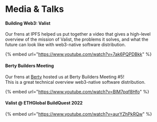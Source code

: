 # Media & Talks

#### Building Web3: Valist

Our frens at IPFS helped us put together a video that gives a high-level overview of the mission of Valist, the problems it solves, and what the future can look like with web3-native software distribution.

{% embed url="https://www.youtube.com/watch?v=7ak6PQPDBkk" %}

#### Berty Builders Meeting

Our frens at [Berty](https://berty.tech) hosted us at Berty Builders Meeting #5!\
This is a great technical overview web3-native software distribution.

{% embed url="https://www.youtube.com/watch?v=BlM7pqf8Hfo" %}

#### Valist @ ETHGlobal BuildQuest 2022

{% embed url="https://www.youtube.com/watch?v=aurYZhPkRQw" %}
